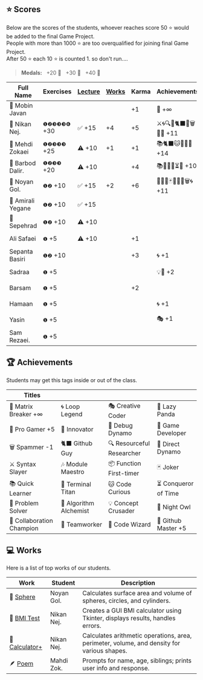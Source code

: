 ## ⭐ Scores

Below are the scores of the students, whoever reaches score 50 ⭐ would be added to the final Game Project.  
People with more than 1000 ⭐ are too overqualified for joining final Game Project.  
After 50 ⭐ each 10 ⭐ is counted 1. so don't run....

> **Medals:** &nbsp; +20 🥉 &nbsp; +30 🥈 &nbsp; +40 🥇

| Full Name         | Exercises    | [Lecture](/RESEARCH.md) | [Works](/works/) | Karma | Achievements           | Total                      |
| ----------------- | ------------ | ----------------------- | ---------------- | ----- | ---------------------- | -------------------------- |
| 🗿 Mobin Javan    |              |                         |                  | +1    | 💊 +∞                  | $${\color{lightgreen}∞}$$  |
| 👾 Nikan Nej.     | `❶❷❸❸❸❻` +30 | ✅ +15                  | +4               | +5    | ⚔️🌀🔍🎯🐈‍⬛🔮🗑️🏀🎶 +11 | $${\color{lightgreen}51}$$ |
| 🥇 Mehdi Zokaei   | `❶❷❸❸❸` +25  | ⚠️ +10                  | +1               | +1    | 📚🐈‍⬛🐱🔮🐙🏀 +14       | $${\color{lightgreen}50}$$ |
| 🥇 Barbod Dalir.  | `❶❷❸❸` +20   | ⚠️ +10                  |                  | +4    | 📚🤝🌀🏀⏳🧩 +10       | $${\color{lightgreen}47}$$ |
| 🥇 Noyan Gol.     | `❶❷` +10     | ✅ +15                  | +2               | +6    | 🚀🤝🔮🃏👥🦉🏀🗑️🌀 +11 | $${\color{lightgreen}44}$$ |
| 🥉 Amirali Yegane | `❶❷` +10     | ✅ +15                  |                  |       |                        | $${\color{lightgreen}25}$$ |
| 🥉 Sepehrad       | `❶❷` +10     | ⚠️ +10                  |                  |       |                        | $${\color{lightgreen}20}$$ |
| Ali Safaei        | `❶` +5       | ⚠️ +10                  |                  | +1    |                        | $${\color{lightgreen}16}$$ |
| Sepanta Basiri    | `❶❷` +10     |                         |                  | +3    | 🌀 +1                  | $${\color{lightgreen}14}$$ |
| Sadraa            | `❶` +5       |                         |                  |       | 💡🤝 +2                | $${\color{lightgreen}7}$$  |
| Barsam            | `❶` +5       |                         |                  | +2    |                        | $${\color{lightgreen}7}$$  |
| Hamaan            | `❶` +5       |                         |                  |       | 🌀 +1                  | $${\color{lightgreen}6}$$  |
| Yasin             | `❶` +5       |                         |                  |       | 🎭 +1                  | $${\color{lightgreen}6}$$  |
| Sam Rezaei.       | `❶` +5       |                         |                  |       |                        | $${\color{lightgreen}5}$$  |

## 🏆 Achievements

Students may get this tags inside or out of the class.

| Titles                    |                        |                           |                      |
| ------------------------- | ---------------------- | ------------------------- | -------------------- |
| 💊 Matrix Breaker +∞      | 🌀 Loop Legend         | 🎭 Creative Coder         | 🐼 Lazy Panda        |
| 🏀 Pro Gamer +5           | 🚀 Innovator           | 🐛 Debug Dynamo           | 👾 Game Developer    |
| 🗑️ Spammer -1             | 🐈‍⬛ Github Guy          | 🔍 Resourceful Researcher | 🎯 Direct Dynamo     |
| ⚔️ Syntax Slayer          | 🎶 Module Maestro      | 📦 Function First-timer   | 🃏 Joker             |
| 📚 Quick Learner          | 🔱 Terminal Titan      | 🐱 Code Curious           | ⏳ Conqueror of Time |
| 🧩 Problem Solver         | 🧪 Algorithm Alchemist | 💡 Concept Crusader       | 🦉 Night Owl         |
| 🤝 Collaboration Champion | 👥 Teamworker          | 🔮 Code Wizard            | 🐙 Github Master +5  |

## 💻 Works

Here is a list of top works of our students.

| Work                                        | Student    | Description                                                                                |
| ------------------------------------------- | ---------- | ------------------------------------------------------------------------------------------ |
| 🔮 [Sphere](/works/noyan_sphere.py)         | Noyan Gol. | Calculates surface area and volume of spheres, circles, and cylinders.                     |
| 💪 [BMI Test](/works/nikan_bmi_gui.py)      | Nikan Nej. | Creates a GUI BMI calculator using Tkinter, displays results, handles errors.              |
| 🧮 [Calculator+](/works/nikan_calc_plus.py) | Nikan Nej. | Calculates arithmetic operations, area, perimeter, volume, and density for various shapes. |
| 🪶 [Poem](/works/mahdi_family.py)           | Mahdi Zok. | Prompts for name, age, siblings; prints user info and response.                            |
